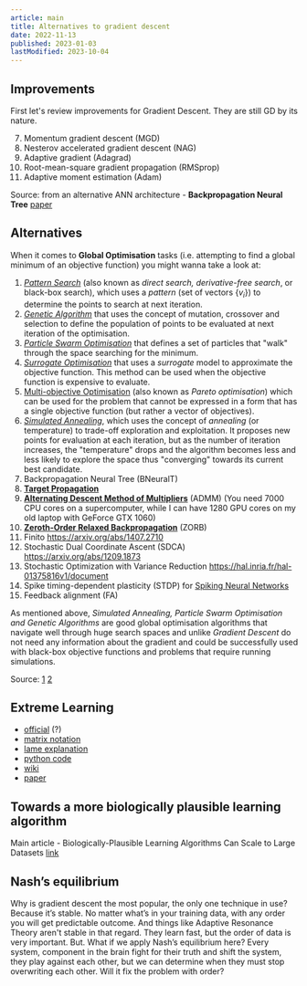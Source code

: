 ```yaml
---
article: main
title: Alternatives to gradient descent
date: 2022-11-13
published: 2023-01-03
lastModified: 2023-10-04
---
```


## Improvements

First let's review improvements for Gradient Descent. They are still GD by its nature.

7. Momentum gradient descent (MGD)
8. Nesterov accelerated gradient descent (NAG)
9. Adaptive gradient (Adagrad)
10. Root-mean-square gradient propagation (RMSprop)
11. Adaptive moment estimation (Adam)

Source: from an alternative ANN architecture - **Backpropagation Neural Tree** [paper](https://arxiv.org/pdf/2202.02248.pdf)


## Alternatives

When it comes to **Global Optimisation** tasks (i.e. attempting to find a global minimum of an objective function) you might wanna take a look at:

1. [*Pattern Search*][1] (also known as *direct search, derivative-free search*, or black-box search), which uses a *pattern* (set of vectors ${\{v_i\}}$) to determine the points to search at next iteration. 
2. [*Genetic Algorithm*][2] that uses the concept of mutation, crossover and selection to define the population of points to be evaluated at next iteration of the optimisation.
3. [*Particle Swarm Optimisation*][3] that defines a set of particles that "walk" through the space searching for the minimum. 
4. [*Surrogate Optimisation*][4] that uses a *surrogate* model to approximate the objective function. This method can be used when the objective function is expensive to evaluate.
5. [Multi-objective Optimisation][5] (also known as *Pareto optimisation*) which can be used for the problem that cannot be expressed in a form that has a single objective function (but rather a vector of objectives).
6. [*Simulated Annealing*][6], which uses the concept of *annealing* (or temperature) to trade-off exploration and exploitation. It proposes new points for evaluation at each iteration, but as the number of iteration increases, the "temperature" drops and the algorithm becomes less and less likely to explore the space thus "converging" towards its current best candidate.
7. Backpropagation Neural Tree (BNeuralT)
8. [**Target Propagation**][7]
9. [**Alternating Descent Method of Multipliers**][8] (ADMM) (You need 7000 CPU cores on a supercomputer, while I can have 1280 GPU cores on my old laptop with GeForce GTX 1060)
10. [**Zeroth-Order Relaxed Backpropagation**][9] (ZORB)
11. Finito https://arxiv.org/abs/1407.2710
12. Stochastic Dual Coordinate Ascent (SDCA) https://arxiv.org/abs/1209.1873
13. Stochastic Optimization with Variance Reduction https://hal.inria.fr/hal-01375816v1/document
14. Spike timing-dependent plasticity (STDP) for [Spiking Neural Networks](/ai/spiking-neural-networks)
15. Feedback alignment (FA)


As mentioned above, *Simulated Annealing, Particle Swarm Optimisation and Genetic Algorithms* are good global optimisation algorithms that navigate well through huge search spaces and unlike *Gradient Descent* do not need any information about the gradient and could be successfully used with black-box objective functions and problems that require running simulations.



Source: [1](https://stats.stackexchange.com/questions/97014/what-are-alternatives-of-gradient-descent) [2](https://stackoverflow.com/questions/23554606/what-are-alternatives-of-gradient-descent)


## Extreme Learning

- [official](https://web.njit.edu/~usman/courses/cs675_fall20/ELM-NC-2006.pdf) (?) 
- [matrix notation](https://pdfs.semanticscholar.org/13be/dd5a3299a115ecc425eff6e7853741c81816.pdf)
- [lame explanation](https://erdem.pl/2020/05/introduction-to-extreme-learning-machines)
- [python code](https://github.com/burnpiro/elm-pure/blob/master/model.py)
- [wiki](https://en.wikipedia.org/wiki/Extreme_learning_machine)
- [paper](https://ieeexplore.ieee.org/stamp/stamp.jsp?tp=&arnumber=7140733)

## Towards a more biologically plausible learning algorithm

Main article - Biologically-Plausible Learning Algorithms Can Scale to Large Datasets [link](https://arxiv.org/pdf/1811.03567.pdf)


## Nash’s equilibrium

Why is gradient descent the most popular, the only one technique in use? Because it’s stable. No matter what’s in your training data, with any order you will get predictable outcome. And things like Adaptive Resonance Theory aren't stable in that regard. They learn fast, but the order of data is very important. But. What if we apply Nash’s equilibrium here? Every system, component in the brain fight for their truth and shift the system, they play against each other, but we can determine when they must stop overwriting each other. Will it fix the problem with order?



  [1]: https://en.wikipedia.org/wiki/Pattern_search_(optimization)
  [2]: https://en.wikipedia.org/wiki/Genetic_algorithm
  [3]: https://en.wikipedia.org/wiki/Particle_swarm_optimization
  [4]: https://www.mathworks.com/help/gads/surrogate-optimization-algorithm.html
  [5]: https://en.wikipedia.org/wiki/Multi-objective_optimization
  [6]: https://en.wikipedia.org/wiki/Simulated_annealing
  [7]: https://arxiv.org/abs/1412.7525#
  [8]: https://arxiv.org/abs/1605.02026
  [9]: https://arxiv.org/abs/2011.08895
